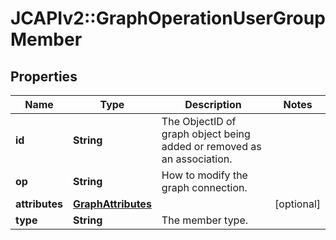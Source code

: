 # JCAPIv2::GraphOperationUserGroupMember

## Properties
Name | Type | Description | Notes
------------ | ------------- | ------------- | -------------
**id** | **String** | The ObjectID of graph object being added or removed as an association. | 
**op** | **String** | How to modify the graph connection. | 
**attributes** | [**GraphAttributes**](GraphAttributes.md) |  | [optional] 
**type** | **String** | The member type. | 

